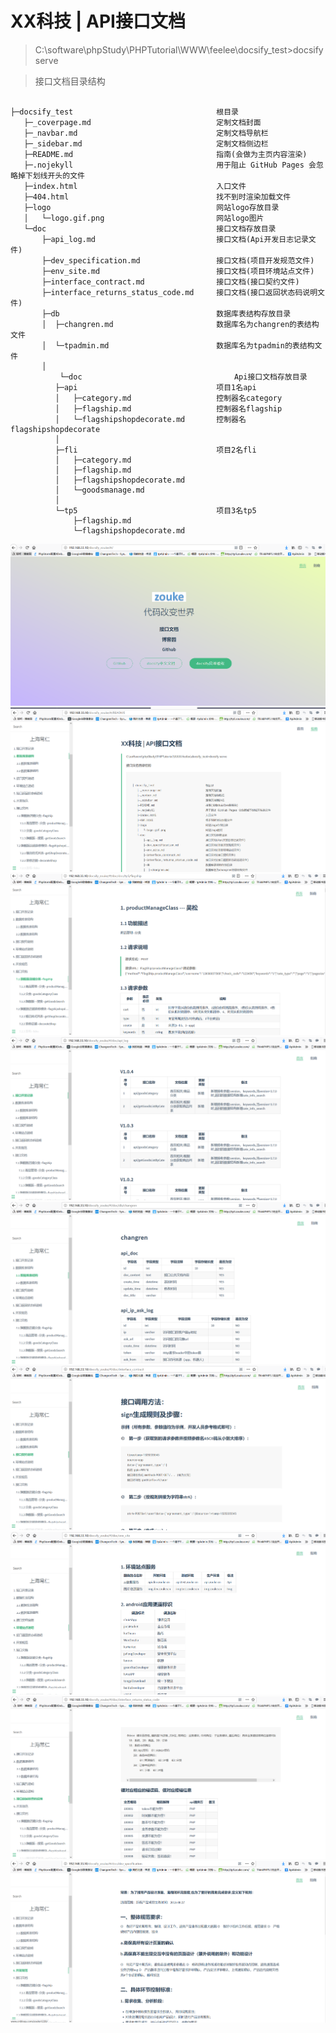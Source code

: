 # XX科技 | API接口文档

> C:\software\phpStudy\PHPTutorial\WWW\feelee\docsify_test>docsify serve

> 接口文档目录结构
<pre><code>
├─docsify_test                                根目录
   ├─_coverpage.md                            定制文档封面
   ├─_navbar.md                               定制文档导航栏
   ├─_sidebar.md                              定制文档侧边栏
   ├─README.md                                指南(会做为主页内容渲染)
   ├─.nojekyll                                用于阻止 GitHub Pages 会忽略掉下划线开头的文件
   ├─index.html                               入口文件
   ├─404.html                                 找不到时渲染加载文件 
   ├─logo                                     网站logo存放目录 
   │   └─logo.gif.png                         网站logo图片
   └─doc                                      接口文档存放目录
       ├─api_log.md                           接口文档(Api开发日志记录文件)
       ├─dev_specification.md                 接口文档(项目开发规范文件)
	   ├─env_site.md                          接口文档(项目环境站点文件)
	   ├─interface_contract.md                接口文档(接口契约文件)
	   ├─interface_returns_status_code.md     接口文档(接口返回状态码说明文件)
	   ├─db                                   数据库表结构存放目录 
	   │  ├─changren.md                       数据库名为changren的表结构文件
	   │  └─tpadmin.md                        数据库名为tpadmin的表结构文件
	   │	  
           └─doc                                  Api接口文档存放目录
	      ├─api                               项目1名api
	      │   ├─category.md                   控制器名category
	      │   ├─flagship.md                   控制器名flagship
	      │   └─flagshipshopdecorate.md       控制器名flagshipshopdecorate
	      │  
	      ├─fli                               项目2名fli
	      │   ├─category.md
	      │   ├─flagship.md
	      │   ├─flagshipshopdecorate.md
	      │   └─goodsmanage.md
	      │ 
	      └─tp5                               项目3名tp5
	          ├─flagship.md
	          └─flagshipshopdecorate.md
</code></pre>


![desc1](1.PNG)
![desc2](2.PNG)
![desc3](3.PNG)
![desc4](4.PNG)
![desc5](6.PNG)
![desc6](7.PNG)
![desc7](9.PNG)
![desc8](10.PNG)
![desc9](11.PNG)
